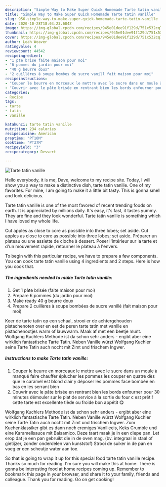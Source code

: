 ```yaml
---
description: "Simple Way to Make Super Quick Homemade Tarte tatin vanille"
title: "Simple Way to Make Super Quick Homemade Tarte tatin vanille"
slug: 956-simple-way-to-make-super-quick-homemade-tarte-tatin-vanille
date: 2020-10-28T18:03:23.684Z
image: https://img-global.cpcdn.com/recipes/945e01dee91f129d/751x532cq70/tarte-tatin-vanille-photo-principale-de-la-recette.jpg
thumbnail: https://img-global.cpcdn.com/recipes/945e01dee91f129d/751x532cq70/tarte-tatin-vanille-photo-principale-de-la-recette.jpg
cover: https://img-global.cpcdn.com/recipes/945e01dee91f129d/751x532cq70/tarte-tatin-vanille-photo-principale-de-la-recette.jpg
author: Leah Weaver
ratingvalue: 4
reviewcount: 44542
recipeingredient:
- "1 pte brise faite maison pour moi"
- "6 pommes du jardin pour moi"
- "40 g beurre doux"
- "2 cuillères à soupe bombes de sucre vanill fait maison pour moi"
recipeinstructions:
- "Couper le beurre en morceaux le mettre avec le sucre dans un moule à manqué faire chauffer éplucher les pommes les couper en quatre dès que le caramel est blond clair y déposer les pommes face bombée en bas en les serrant bien"
- "Couvrir avec le pâte brisée en rentrant bien les bords enfourner pour 30 minutes démouler sur le plat de service à la sortie du four c est prêt ! cette tarte est excellente tiède ou froide bon appétit 😋"
categories:
- Recipe
tags:
- tarte
- tatin
- vanille

katakunci: tarte tatin vanille 
nutrition: 234 calories
recipecuisine: American
preptime: "PT10M"
cooktime: "PT37M"
recipeyield: "3"
recipecategory: Dessert

---
```



![Tarte tatin vanille](https://img-global.cpcdn.com/recipes/945e01dee91f129d/751x532cq70/tarte-tatin-vanille-photo-principale-de-la-recette.jpg)

Hello everybody, it is me, Dave, welcome to my recipe site. Today, I will show you a way to make a distinctive dish, tarte tatin vanille. One of my favorites. For mine, I am going to make it a little bit tasty. This is gonna smell and look delicious.

Tarte tatin vanille is one of the most favored of recent trending foods on earth. It is appreciated by millions daily. It's easy, it's fast, it tastes yummy. They are fine and they look wonderful. Tarte tatin vanille is something which I have loved my whole life.

Cut apples as close to core as possible into three lobes; set aside. Cut apples as close to core as possible into three lobes; set aside. Préparer un plateau ou une assiette de cloche à dessert. Poser l&#39;intérieur sur la tarte et d&#39;un mouvement rapide, retourner le plateau à l&#39;envers.


To begin with this particular recipe, we have to prepare a few components. You can cook tarte tatin vanille using 4 ingredients and 2 steps. Here is how you cook that.

<!--inarticleads1-->

##### The ingredients needed to make Tarte tatin vanille:

1. Get 1 pâte brisée (faite maison pour moi)
1. Prepare 6 pommes (du jardin pour moi)
1. Make ready 40 g beurre doux
1. Prepare 2 cuillères à soupe bombées de sucre vanillé (fait maison pour moi)


Keer de tarte tatin op een schaal, strooi er de achtergehouden pistachenoten over en eet de peren tarte tatin met vanille en pistachenootjes warm of lauwwarm. Maak af met een beetje munt. Wolfgang Kuchlers Methode ist da schon sehr anders - ergibt aber eine wirklich fantastische Tarte Tatin. Neben Vanille würzt Wolfgang Kuchler seine Tarte Tatin auch nocht mit Zimt und frischem Ingwer. 

<!--inarticleads2-->

##### Instructions to make Tarte tatin vanille:

1. Couper le beurre en morceaux le mettre avec le sucre dans un moule à manqué faire chauffer éplucher les pommes les couper en quatre dès que le caramel est blond clair y déposer les pommes face bombée en bas en les serrant bien
1. Couvrir avec le pâte brisée en rentrant bien les bords enfourner pour 30 minutes démouler sur le plat de service à la sortie du four c est prêt ! cette tarte est excellente tiède ou froide bon appétit 😋


Wolfgang Kuchlers Methode ist da schon sehr anders - ergibt aber eine wirklich fantastische Tarte Tatin. Neben Vanille würzt Wolfgang Kuchler seine Tarte Tatin auch nocht mit Zimt und frischem Ingwer. Zum Kuchenklassiker gibt es dann noch cremiges Vanilleeis, Keks Crumble und eine Karamellsauce mit Balsamico. Deze taart maak je in een diepe pan. Let erop dat je een pan gebruikt die in de oven mag. (bv. integraal in staal of gietijzer, zonder onderdelen van kunststof) Strooi de suiker in de pan en voeg er een scheutje water aan toe. 

So that is going to wrap it up for this special food tarte tatin vanille recipe. Thanks so much for reading. I'm sure you will make this at home. There is gonna be interesting food at home recipes coming up. Remember to bookmark this page in your browser, and share it to your family, friends and colleague. Thank you for reading. Go on get cooking!
